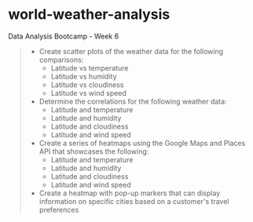 # world-weather-analysis
Data Analysis Bootcamp - Week 6


> - Create scatter plots of the weather data for the following comparisons:
>   - Latitude vs temperature
>   - Latitude vs humidity
>   - Latitude vs cloudiness
>   - Latitude vs wind speed
> - Determine the correlations for the following weather data:
>   - Latitude and temperature
>   - Latitude and humidity
>   - Latitude and cloudiness
>   - Latitude and wind speed
> - Create a series of heatmaps using the Google Maps and Places API that showcases the following:
>   - Latitude and temperature
>   - Latitude and humidity
>   - Latitude and cloudiness
>   - Latitude and wind speed
> - Create a heatmap with pop-up markers that can display information on specific cities based on a customer's travel preferences